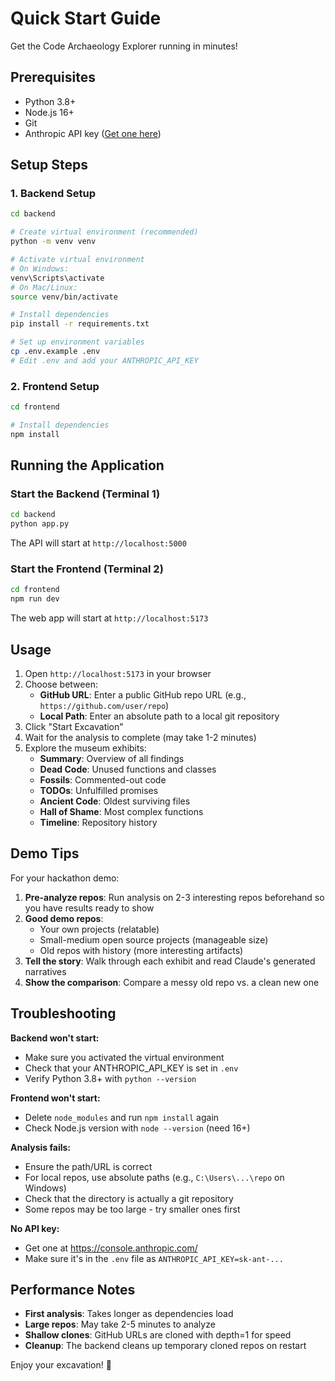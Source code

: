 # Quick Start Guide

Get the Code Archaeology Explorer running in minutes!

## Prerequisites

- Python 3.8+
- Node.js 16+
- Git
- Anthropic API key ([Get one here](https://console.anthropic.com/))

## Setup Steps

### 1. Backend Setup

```bash
cd backend

# Create virtual environment (recommended)
python -m venv venv

# Activate virtual environment
# On Windows:
venv\Scripts\activate
# On Mac/Linux:
source venv/bin/activate

# Install dependencies
pip install -r requirements.txt

# Set up environment variables
cp .env.example .env
# Edit .env and add your ANTHROPIC_API_KEY
```

### 2. Frontend Setup

```bash
cd frontend

# Install dependencies
npm install
```

## Running the Application

### Start the Backend (Terminal 1)

```bash
cd backend
python app.py
```

The API will start at `http://localhost:5000`

### Start the Frontend (Terminal 2)

```bash
cd frontend
npm run dev
```

The web app will start at `http://localhost:5173`

## Usage

1. Open `http://localhost:5173` in your browser
2. Choose between:
   - **GitHub URL**: Enter a public GitHub repo URL (e.g., `https://github.com/user/repo`)
   - **Local Path**: Enter an absolute path to a local git repository
3. Click "Start Excavation"
4. Wait for the analysis to complete (may take 1-2 minutes)
5. Explore the museum exhibits:
   - **Summary**: Overview of all findings
   - **Dead Code**: Unused functions and classes
   - **Fossils**: Commented-out code
   - **TODOs**: Unfulfilled promises
   - **Ancient Code**: Oldest surviving files
   - **Hall of Shame**: Most complex functions
   - **Timeline**: Repository history

## Demo Tips

For your hackathon demo:

1. **Pre-analyze repos**: Run analysis on 2-3 interesting repos beforehand so you have results ready to show
2. **Good demo repos**:
   - Your own projects (relatable)
   - Small-medium open source projects (manageable size)
   - Old repos with history (more interesting artifacts)
3. **Tell the story**: Walk through each exhibit and read Claude's generated narratives
4. **Show the comparison**: Compare a messy old repo vs. a clean new one

## Troubleshooting

**Backend won't start:**
- Make sure you activated the virtual environment
- Check that your ANTHROPIC_API_KEY is set in `.env`
- Verify Python 3.8+ with `python --version`

**Frontend won't start:**
- Delete `node_modules` and run `npm install` again
- Check Node.js version with `node --version` (need 16+)

**Analysis fails:**
- Ensure the path/URL is correct
- For local repos, use absolute paths (e.g., `C:\Users\...\repo` on Windows)
- Check that the directory is actually a git repository
- Some repos may be too large - try smaller ones first

**No API key:**
- Get one at https://console.anthropic.com/
- Make sure it's in the `.env` file as `ANTHROPIC_API_KEY=sk-ant-...`

## Performance Notes

- **First analysis**: Takes longer as dependencies load
- **Large repos**: May take 2-5 minutes to analyze
- **Shallow clones**: GitHub URLs are cloned with depth=1 for speed
- **Cleanup**: The backend cleans up temporary cloned repos on restart

Enjoy your excavation! 🏺
